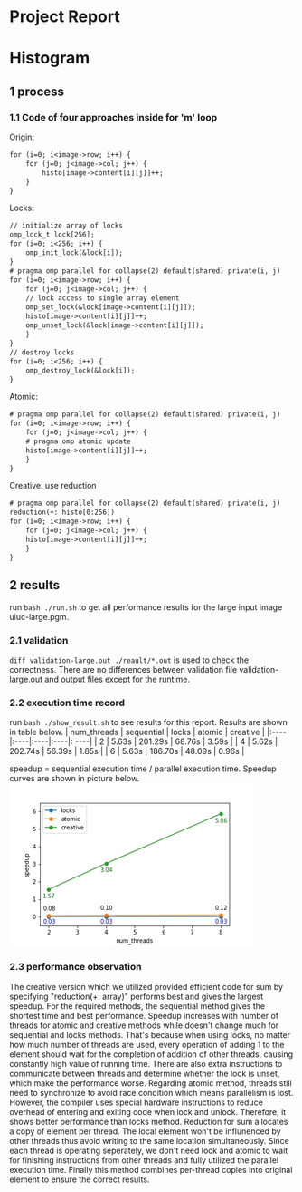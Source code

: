 # Project Report
# Histogram
## 1 process
### 1.1 Code of four approaches inside for 'm' loop
Origin:
```
for (i=0; i<image->row; i++) {
    for (j=0; j<image->col; j++) {
        histo[image->content[i][j]]++;
    }
}
```

Locks:
```
// initialize array of locks
omp_lock_t lock[256];
for (i=0; i<256; i++) {
    omp_init_lock(&lock[i]);
}
# pragma omp parallel for collapse(2) default(shared) private(i, j)
for (i=0; i<image->row; i++) {
    for (j=0; j<image->col; j++) {
    // lock access to single array element
    omp_set_lock(&lock[image->content[i][j]]);
    histo[image->content[i][j]]++;
    omp_unset_lock(&lock[image->content[i][j]]);
    }
}
// destroy locks
for (i=0; i<256; i++) {
    omp_destroy_lock(&lock[i]);
}
```

Atomic:
```
# pragma omp parallel for collapse(2) default(shared) private(i, j)  
for (i=0; i<image->row; i++) {
    for (j=0; j<image->col; j++) {
    # pragma omp atomic update
    histo[image->content[i][j]]++;
    }
}
```

Creative: use reduction
```
# pragma omp parallel for collapse(2) default(shared) private(i, j) reduction(+: histo[0:256])
for (i=0; i<image->row; i++) {
    for (j=0; j<image->col; j++) {
    histo[image->content[i][j]]++;
    }
}
```

## 2 results
run `bash ./run.sh` to get all performance results for the large input image uiuc-large.pgm.
### 2.1 validation
`diff validation-large.out ./reault/*.out` is used to check the correctness.
There are no differences between validation file validation-large.out and output files except for the runtime.
### 2.2 execution time record
run `bash ./show_result.sh` to see results for this report. Results are shown in table below.
| num_threads | sequential | locks | atomic | creative |
|:----|:----|:----|:----|: ----|
| 2 | 5.63s | 201.29s | 68.76s | 3.59s |
| 4 | 5.62s | 202.74s | 56.39s | 1.85s |
| 6 | 5.63s | 186.70s | 48.09s | 0.96s |

speedup = sequential execution time / parallel execution time. Speedup curves are shown in picture below.
![speedup_result](speedup_result.jpeg)
### 2.3 performance observation
The creative version which we utilized provided efficient code for sum by specifying "reduction(+: array)" performs best and gives the largest speedup. For the required methods, the sequential method gives the shortest time and best performance. Speedup increases with number of threads for atomic and creative methods while doesn't change much for sequential and locks methods.
That's because when using locks, no matter how much number of threads are used, every operation of adding 1 to the element should wait for the completion of addition of other threads, causing constantly high value of running time. There are also extra instructions to communicate between threads and determine whether the lock is unset, which make the performance worse.
Regarding atomic method, threads still need to synchronize to avoid race condition which means parallelism is lost. However, the compiler uses special hardware instructions to reduce overhead of entering and exiting code when lock and unlock. Therefore, it shows better performance than locks method.
Reduction for sum allocates a copy of element per thread. The local element won't be influnenced by other threads thus avoid writing to the same location simultaneously. Since each thread is operating seperately, we don't need lock and atomic to wait for finishing instructions from other threads and fully utilized the parallel execution time. Finally this method combines per-thread copies into original element to ensure the correct results.
